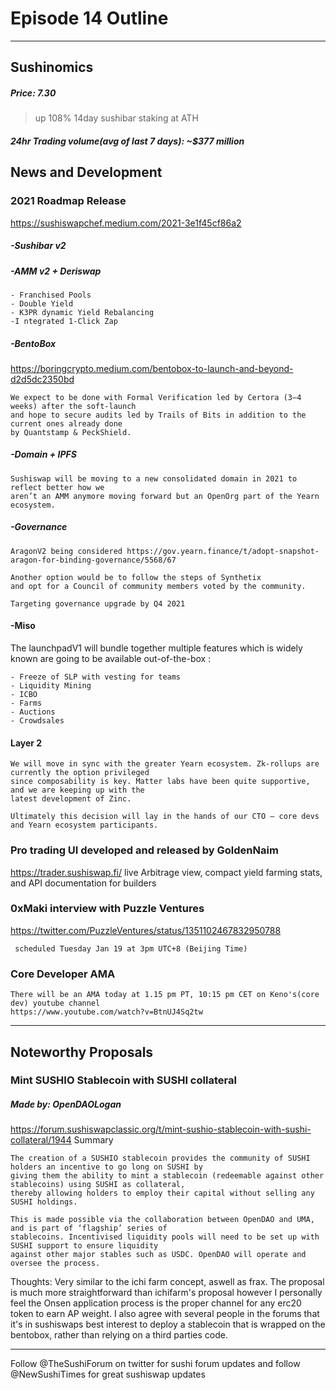 

#  Episode 14 Outline

* * *

## Sushinomics
##### Price: 7.30
>up 108% 14day
>sushibar staking at ATH


##### 24hr Trading volume(avg of last 7 days): ~$377 million



## News and Development


### 2021 Roadmap Release
https://sushiswapchef.medium.com/2021-3e1f45cf86a2

##### -Sushibar v2 

##### -AMM v2 + Deriswap
    - Franchised Pools
    - Double Yield
    - K3PR dynamic Yield Rebalancing
    -I ntegrated 1-Click Zap

##### -BentoBox
https://boringcrypto.medium.com/bentobox-to-launch-and-beyond-d2d5dc2350bd

    We expect to be done with Formal Verification led by Certora (3–4 weeks) after the soft-launch 
    and hope to secure audits led by Trails of Bits in addition to the current ones already done 
    by Quantstamp & PeckShield.

##### -Domain + IPFS
    Sushiswap will be moving to a new consolidated domain in 2021 to reflect better how we 
    aren’t an AMM anymore moving forward but an OpenOrg part of the Yearn ecosystem.
    
##### -Governance
    AragonV2 being considered https://gov.yearn.finance/t/adopt-snapshot-aragon-for-binding-governance/5568/67 
    
    Another option would be to follow the steps of Synthetix 
    and opt for a Council of community members voted by the community.
    
    Targeting governance upgrade by Q4 2021

#### -Miso

The launchpadV1 will bundle together multiple features which is widely known are going to be available out-of-the-box :

    - Freeze of SLP with vesting for teams
    - Liquidity Mining
    - ICBO
    - Farms
    - Auctions
    - Crowdsales

#### Layer 2
    We will move in sync with the greater Yearn ecosystem. Zk-rollups are currently the option privileged 
    since composability is key. Matter labs have been quite supportive, and we are keeping up with the 
    latest development of Zinc.

    Ultimately this decision will lay in the hands of our CTO — core devs and Yearn ecosystem participants.


### Pro trading UI developed and released by GoldenNaim
https://trader.sushiswap.fi/
live Arbitrage view, compact yield farming stats, and API documentation for builders 

### 0xMaki interview with Puzzle Ventures
https://twitter.com/PuzzleVentures/status/1351102467832950788

     scheduled Tuesday Jan 19 at 3pm UTC+8 (Beijing Time)


### Core Developer AMA 
    
    There will be an AMA today at 1.15 pm PT, 10:15 pm CET on Keno's(core dev) youtube channel
    https://www.youtube.com/watch?v=BtnUJ4Sq2tw





* * *

## Noteworthy Proposals

### Mint SUSHIO Stablecoin with SUSHI collateral
##### Made by: OpenDAOLogan
https://forum.sushiswapclassic.org/t/mint-sushio-stablecoin-with-sushi-collateral/1944
Summary
>

    The creation of a SUSHIO stablecoin provides the community of SUSHI holders an incentive to go long on SUSHI by 
    giving them the ability to mint a stablecoin (redeemable against other stablecoins) using SUSHI as collateral, 
    thereby allowing holders to employ their capital without selling any SUSHI holdings.

    This is made possible via the collaboration between OpenDAO and UMA, and is part of ‘flagship’ series of 
    stablecoins. Incentivised liquidity pools will need to be set up with SUSHI support to ensure liquidity 
    against other major stables such as USDC. OpenDAO will operate and oversee the process.


Thoughts:
Very similar to the ichi farm concept, aswell as frax. The proposal is much more straightforward than ichifarm's proposal however I personally feel the Onsen application process is the proper channel for any erc20 token to earn AP weight. I also agree with several people in the forums that it's in sushiswaps best interest to deploy a stablecoin that is wrapped on the bentobox, rather than relying on a third parties code.




***

Follow @TheSushiForum on twitter for sushi forum updates
and follow @NewSushiTimes for great sushiswap updates
